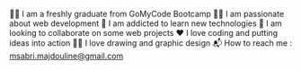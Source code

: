 👩‍🎓 I am a freshly graduate from GoMyCode Bootcamp
👩‍💻 I am passionate about web development
📖 I am addicted to learn new technologies
🤝 I am looking to collaborate on some web projects
❤️ I love coding and putting ideas into action
👩‍🎨 I love drawing and graphic design
📬 How to reach me : msabri.majdouline@gmail.com
